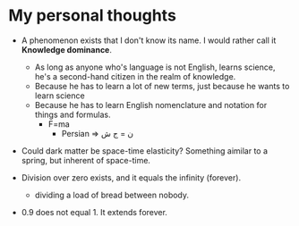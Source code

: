 # My personal thoughts

- A phenomenon exists that I don't know its name. I would rather call it **Knowledge dominance**.
    - As long as anyone who's language is not English, learns science, he's a second-hand citizen in the realm of knowledge.
    - Because he has to learn a lot of new terms, just because he wants to learn science
    - Because he has to learn English nomenclature and notation for things and formulas.
        - F=ma
            - Persian => ن = ج ش

- Could dark matter be space-time elasticity? Something aimilar to a spring, but inherent of space-time.
- Division over zero exists, and it equals the infinity (forever).
    - dividing a load of bread between nobody.
- 0.9 does not equal 1. It extends forever.
